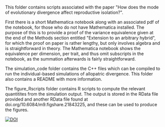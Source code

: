 This folder contains scripts associated with the paper "How does the mode of evolutionary divergence affect reproductive isolation?".

First there is a short Mathematica notebook along with an associated pdf of the notebook, for those who do not have Mathematica installed. The purpose of this is to provide a proof of the variance equivalence given at the end of the Methods section entitled "Extension to an arbitrary hybrid", for which the proof on paper is rather lengthy, but only involves algebra and is straightforward in theory. The Mathematica notebook shows the equivalence per dimension, per trait, and thus omit subscripts in the notebook, as the summation afterwards is fairly straightforward. 

The simulation_code folder contains the C++ files which can be compiled to run the individual-based simulations of allopatric divergence. This folder also contains a README with more information.

The figure_Rscripts folder contains R scripts to compute the relevant quantitites from the simulation output. The output is stored in the RData file provided and another RData file found at doi.org/10.6084/m9.figshare.21843225, and these can be used to produce the figures. 


[![DOI](https://zenodo.org/badge/533055768.svg)](https://zenodo.org/badge/latestdoi/533055768)


